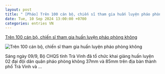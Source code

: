 ```yaml
---
layout: post
title: " [Pháo] Trên 100 cán bộ, chiến sĩ tham gia huấn luyện pháo phòng không"
date: Tue, 10 Sep 2024 13:00:00 +0700
categories: entries VN
---
```

[Trên 100 cán bộ, chiến sĩ tham gia huấn luyện pháo phòng không](https://www.baotravinh.vn/an-ninh-quoc-phong/tren-100-can-bo-chien-si-tham-gia-huan-luyen-phao-phong-khong-39898.html)

![Trên 100 cán bộ, chiến sĩ tham gia huấn luyện pháo phòng không](https://cdn.baotravinh.vn/uploads/NewsThumbnail/2024/09/09/183819see.jpg)

Sáng ngày 09/9, Bộ CHQS tỉnh Trà Vinh đã tổ chức khai giảng huấn luyện 02 đại đội dân quân pháo phòng không 37mm và 85mm trên địa bàn thành phố Trà Vinh và ...

